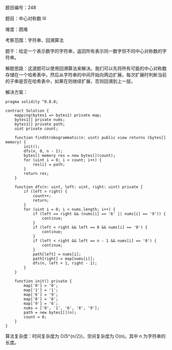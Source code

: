 题目编号：248

题目：中心对称数 III

难度：困难

考察范围：字符串、回溯算法

题干：给定一个表示数字的字符串，返回所有表示同一数字但不同中心对称数的字符串。

解题思路：这道题可以使用回溯算法来解决。我们可以先将所有可能的中心对称数存储在一个哈希表中，然后从字符串的中间开始向两边扩展，每次扩展时判断当前的子串是否在哈希表中，如果在则继续扩展，否则回溯到上一层。

解决方案：

```solidity
pragma solidity ^0.8.0;

contract Solution {
    mapping(bytes1 => bytes1) private map;
    bytes1[] private nums;
    bytes1[] private path;
    uint private count;
    
    function findStrobogrammatic(n: uint) public view returns (bytes[] memory) {
        init();
        dfs(n, 0, n - 1);
        bytes[] memory res = new bytes[](count);
        for (uint i = 0; i < count; i++) {
            res[i] = path;
        }
        return res;
    }
    
    function dfs(n: uint, left: uint, right: uint) private {
        if (left > right) {
            count++;
            return;
        }
        for (uint i = 0; i < nums.length; i++) {
            if (left == right && (nums[i] == '6' || nums[i] == '9')) {
                continue;
            }
            if (left < right && left == 0 && nums[i] == '0') {
                continue;
            }
            if (left < right && left == n - 1 && nums[i] == '0') {
                continue;
            }
            path[left] = nums[i];
            path[right] = map[nums[i]];
            dfs(n, left + 1, right - 1);
        }
    }
    
    function init() private {
        map['0'] = '0';
        map['1'] = '1';
        map['6'] = '9';
        map['8'] = '8';
        map['9'] = '6';
        nums = ['0', '1', '6', '8', '9'];
        path = new bytes1[](n);
        count = 0;
    }
}
```

算法复杂度：时间复杂度为 O(5^{n/2})，空间复杂度为 O(n)。其中 n 为字符串的长度。